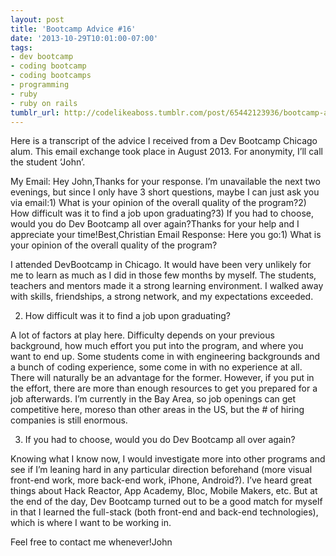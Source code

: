 ```yaml
---
layout: post
title: 'Bootcamp Advice #16'
date: '2013-10-29T10:01:00-07:00'
tags:
- dev bootcamp
- coding bootcamp
- coding bootcamps
- programming
- ruby
- ruby on rails
tumblr_url: http://codelikeaboss.tumblr.com/post/65442123936/bootcamp-advice-16
---
```



Here is a transcript of the advice I received from a Dev Bootcamp Chicago alum. This email exchange took place in August 2013. For anonymity, I’ll call the student ‘John’.

My Email:
Hey John,Thanks for your response. I’m unavailable the next two evenings, but since I only have 3 short questions, maybe I can just ask you via email:1) What is your opinion of the overall quality of the program?2) How difficult was it to find a job upon graduating?3) If you had to choose, would you do Dev Bootcamp all over again?Thanks for your help and I appreciate your time!Best,Christian
Email Response:
Here you go:1) What is your opinion of the overall quality of the program?

I attended DevBootcamp in Chicago. It would have been very unlikely for me to learn as much as I did in those few months by myself. The students, teachers and mentors made it a strong learning environment. I walked away with skills, friendships, a strong network, and my expectations exceeded.

2) How difficult was it to find a job upon graduating?

A lot of factors at play here. Difficulty depends on your previous background, how much effort you put into the program, and where you want to end up. Some students come in with engineering backgrounds and a bunch of coding experience, some come in with no experience at all. There will naturally be an advantage for the former. However, if you put in the effort, there are more than enough resources to get you prepared for a job afterwards. I’m currently in the Bay Area, so job openings can get competitive here, moreso than other areas in the US, but the # of hiring companies is still enormous.

3) If you had to choose, would you do Dev Bootcamp all over again?

Knowing what I know now, I would investigate more into other programs and see if I’m leaning hard in any particular direction beforehand (more visual front-end work, more back-end work, iPhone, Android?). I’ve heard great things about Hack Reactor, App Academy, Bloc, Mobile Makers, etc. But at the end of the day, Dev Bootcamp turned out to be a good match for myself in that I learned the full-stack (both front-end and back-end technologies), which is where I want to be working in.

Feel free to contact me whenever!John
